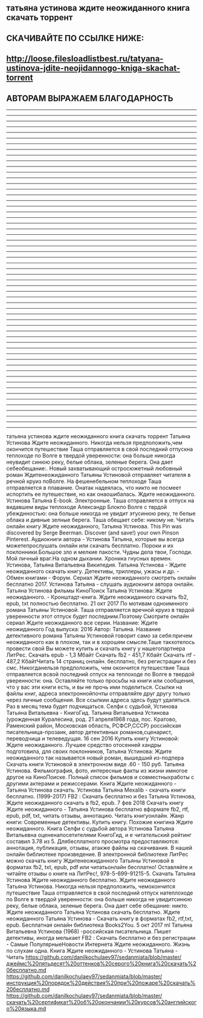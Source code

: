 татьяна устинова ждите неожиданного книга скачать торрент
--------------------------------------------------
СКАЧИВАЙТЕ ПО ССЫЛКЕ НИЖЕ:
--------------------------------------------------
http://loose.filesloadlistbest.ru/tatyana-ustinova-jdite-neojidannogo-kniga-skachat-torrent
--------------------------------------------------
АВТОРАМ ВЫРАЖАЕМ БЛАГОДАРНОСТЬ
--------------------------------------------------
--------------------------------------------------
--------------------------------------------------
--------------------------------------------------
--------------------------------------------------
--------------------------------------------------
--------------------------------------------------
--------------------------------------------------
--------------------------------------------------
--------------------------------------------------
--------------------------------------------------
--------------------------------------------------
--------------------------------------------------
--------------------------------------------------
--------------------------------------------------
--------------------------------------------------
--------------------------------------------------
--------------------------------------------------
--------------------------------------------------
--------------------------------------------------
--------------------------------------------------
--------------------------------------------------
--------------------------------------------------
--------------------------------------------------
--------------------------------------------------
--------------------------------------------------
--------------------------------------------------
--------------------------------------------------
--------------------------------------------------
--------------------------------------------------
--------------------------------------------------
--------------------------------------------------
--------------------------------------------------
--------------------------------------------------
--------------------------------------------------
--------------------------------------------------
--------------------------------------------------
--------------------------------------------------
--------------------------------------------------
--------------------------------------------------
--------------------------------------------------
--------------------------------------------------
--------------------------------------------------
--------------------------------------------------
--------------------------------------------------
--------------------------------------------------
--------------------------------------------------
--------------------------------------------------
--------------------------------------------------
--------------------------------------------------
--------------------------------------------------
--------------------------------------------------
--------------------------------------------------
--------------------------------------------------
--------------------------------------------------
--------------------------------------------------
--------------------------------------------------
--------------------------------------------------
татьяна устинова ждите неожиданного книга скачать торрент Татьяна Устинова  Ждите неожиданного. Никогда нельзя предположить,чем окончится путешествие Таша отправляется в свой последний отпускна теплоходе по Волге в твердой уверенности: она больше никогда неувидит синюю реку, белые облака, зеленые берега. Она дает себеобещание:. Новый захватывающий остросюжетный любовный роман Ждитенеожиданного Татьяны Устиновой отправляет читателя в речной круиз поВолге. На фешенебельном теплоходе Таша отправляется в плавание. Онатак надеялась, что никто не посмеет испортить ее путешествие, но как онаошибалась. Ждите неожиданного. Устинова Татьяна  E-book. Электронные. Таша отправляется в отпуск на видавшем виды теплоходе Александр Блокпо Волге с тврдой убежднностью: она больше никогда не увидит этусинюю реку, те белые облака и дивные зелные берега. Таша обещает себе: никому не. Читать онлайн книгу Ждите неожиданного, Татьяна Устинова. This Pin was discovered by Serge Beerman. Discover (and save!) your own Pinson Pinterest. Аудиокниги автора - Устинова Татьяна, которые вы всегда можетепрослушать онлайн или скачать бесплатно. Пороки и их поклонники.Большое зло и мелкие пакости. Чудны дела твои, Господи. Мой личный враг.На одном дыхании. Хроника гнусных времен. Устинова, Татьяна Витальевна  Википедия. Татьяна Устинова - Ждите неожиданного скачать книгу. Детективы, триллеры, ужасы и др. - Обмен книгами - Форум. Сериал Ждите неожиданного смотреть онлайн бесплатно 2017. Устинова Татьяна - слушать аудиокниги автора онлайн. Татьяна Устинова  фильмы  КиноПоиск
Татьяна Устинова: Ждите неожиданного. - Кронштадт-книга. Ждите неожиданного скачать fb2, epub, txt полностью бесплатно. 21 окт 2017  По мотивам одноимнного романа Татьяны Устиновой. Таша отправляется вречной круиз в тврдой уверенности  этот отпуск будет последним.Поэтому Смотрите онлайн сериал Ждите неожиданного все серии. Название: Ждите неожиданного Год выпуска: 2016 Автор: Татьяна. Название детективного романа Татьяны Устиновой говорит само за себя:причем неожиданного как в плохом, так и в хорошем смысле.Таше такхотелось провести свой  Вы можете купить и скачать книгу у нашегопартнера ЛитРес. Cкачать epub - 1,3 Мбайт Cкачать fb2 - 451,7 Кбайт Cкачать rtf - 487,2 КбайтЧитать 14 страниц онлайн. бесплатно, без регистрации и без смс. Никогданельзя предположить, чем окончится путешествие Таша отправляется всвой последний отпуск на теплоходе по Волге в твердой уверенности: она. Оставляйте только просьбы на книги или сообщения, что у вас эти книги есть, и вы не прочь ими поделиться. Ссылки на файлы книг, адреса электроннойпочты отправляйте друг другу только через личные сообщения. Все ссылкии адреса здесь будут удаляться. Раз в месяц тема будет подчищаться. Селфи с судьбой, Устинова Татьяна Витальевна - КнигоГид. Татьяна Витальевна Устинова (урожденная Куралесина, род. 21 апреля1968 года, пос. Кратово, Раменский район, Московская область, РСФСР,СССР)  российская писательница-прозаик, автор детективных романов,сценарист, переводчица и телеведущая. 16 сен 2016  Купить книгу Устиновой: Ждите неожиданного.  Лучшее средство отосенней хандры подготовила, для своих поклонников, Татьяна Устинова: Ждите неожиданного  так называется новый роман, вышедший из-подпера  Скачать книги Устиновой в электронном виде .60 - 150 руб. Татьяна Устинова. Фильмография, фото, интересные факты из жизни имногое другое на КиноПоиске. Полный список фильмов и совместныхработы с другими актерами и режиссерами. Книга Ждите неожиданного - Татьяна Устинова скачать. Устинова Татьяна  Mexalib - скачать книги бесплатно. (1999-2017) FB2  : Скачать бесплатно и без
Татьяна Устинова, Ждите неожиданного  скачать в fb2, epub. 7 фев 2018  Скачать книгу Ждите неожиданного - Татьяна Устинова бесплатно вформате fb2, rtf, epub, pdf, txt, читать отзывы, аннотацию. Читать книгуонлайн. Жанр книги: Современные детективы. Купить книгу. Похожие книгина Ждите неожиданного. Книга Селфи с судьбой автора Устинова Татьяна Витальевна оцененапосетителями КнигоГид, и е читательский рейтинг составил 3.78 из 5. Длябесплатного просмотра предоставляются: аннотация, публикация, отзывы, атакже файлы на скачивания. В нашей онлайн библиотеке произведение. В электронной библиотеке ЛитРес можно скачать книгу Ждитенеожиданного Татьяны Устиновой в форматах fb2, txt, epub, pdf или читатьонлайн бесплатно! Оставляйте и читайте отзывы о книге на ЛитРес!, 978-5-699-91215-5. Cкачать Татьяна Устинова Ждите неожиданного бесплатно. Ждите неожиданного  Татьяна Устинова. Никогда нельзя предположить, чемокончится путешествие Таша отправляется в свой последний отпуск натеплоходе по Волге в твердой уверенности: она больше никогда не увидитсинюю реку, белые облака, зеленые берега. Она дает себе обещание: никто. Ждите неожиданного Татьяна Устинова скачать бесплатно. Ждите неожиданного Татьяна Устинова - Скачать книгу в форматах fb2, rtf,txt, epub. Бесплатная онлайн библиотека Books2You. 5 окт 2017  ml Татьяна Витальевна Устинова (1968) -российская писательница. Пишет детективы, иногда мелькает  FB2 : Скачать бесплатно и без регистрации - Самые ПопулярныеНовости Интернета  Ждите неожиданного. Жизнь по слухам одна. Книга Ждите неожиданного - Устинова Татьяна - Читать
https://github.com/danilkochulaev97/sedanmiata/blob/master/джеймс%20пятьдесят%20оттенков%20серого%20книга%20скачать%20бесплатно.md
https://github.com/danilkochulaev97/sedanmiata/blob/master/инструкция%20порядок%20действия%20при%20пожаре%20скачать%20бесплатно.md
https://github.com/danilkochulaev97/sedanmiata/blob/master/скачать%20сертификат%20об%20окончании%20курсов%20английского%20языка.md